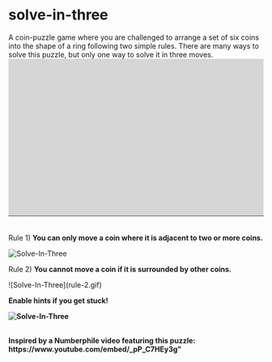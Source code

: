 # solve-in-three

A coin-puzzle game where you are challenged to arrange a set of six coins into the shape of a ring following two simple rules. There are many ways to solve this puzzle, but only one way to solve it in three moves.
![Solve-In-Three](intro.gif)
</br>
</br>
<p>Rule 1) <strong>You can only move a coin where it is adjacent to two or more coins.</strong></p>

![Solve-In-Three](rule-1.gif)

<p>Rule 2) <strong> You cannot move a coin if it is surrounded by other coins.</strong></p>
![Solve-In-Three](rule-2.gif)

<p><strong>Enable hints if you get stuck!</p>

![Solve-In-Three](hints.gif)
  
</br>
Inspired by a Numberphile video featuring this puzzle: https://www.youtube.com/embed/_pP_C7HEy3g"

